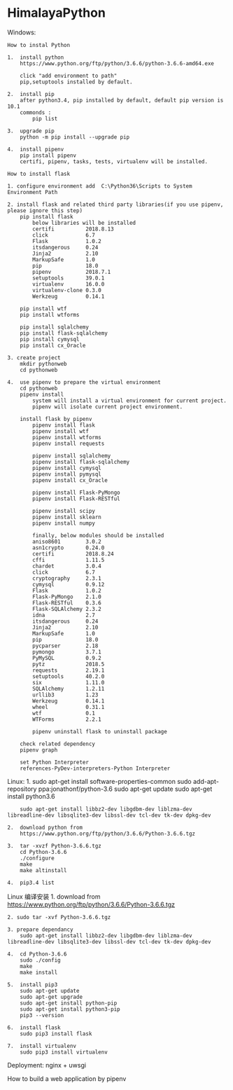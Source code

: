 # HimalayaPython

Windows:

	How to instal Python

	1. 	install python
		https://www.python.org/ftp/python/3.6.6/python-3.6.6-amd64.exe
		
		click "add environment to path"
		pip,setuptools installed by default.
				
	2. 	install pip
		after python3.4, pip installed by default, default pip version is 10.1	
		commonds : 
			pip list
		
	3.	upgrade pip 
		python -m pip install --upgrade pip
	
	4. 	install pipenv
		pip install pipenv
		certifi, pipenv, tasks, tests, virtualenv will be installed.	

	How to install flask
			
	1. configure environment add  C:\Python36\Scripts to System Environment Path
	
	2. install flask and related third party libraries(if you use pipenv, please ignore this step)
		pip install flask
			below libraries will be installed
			certifi          2018.8.13
			click            6.7
			Flask            1.0.2
			itsdangerous     0.24
			Jinja2           2.10
			MarkupSafe       1.0
			pip              18.0
			pipenv           2018.7.1
			setuptools       39.0.1
			virtualenv       16.0.0
			virtualenv-clone 0.3.0
			Werkzeug         0.14.1
		
		pip install wtf
		pip install wtforms
			
		pip install sqlalchemy		
		pip install flask-sqlalchemy		
		pip install cymysql
		pip install cx_Oracle
		
	3. create project
		mkdir pythonweb
		cd pythonweb

	4.	use pipenv to prepare the virtual environment
		cd pythonweb
		pipenv install
			system will install a virtual environment for current project.
			pipenv will isolate current project environment.
		
		install flask by pipenv
			pipenv install flask
			pipenv install wtf
			pipenv install wtforms
			pipenv install requests
			
			pipenv install sqlalchemy		
			pipenv install flask-sqlalchemy
			pipenv install cymysql
			pipenv install pymysql
			pipenv install cx_Oracle
			
			pipenv install Flask-PyMongo
			pipenv install Flask-RESTful

			pipenv install scipy
			pipenv install sklearn
			pipenv install numpy
			
			finally, below modules should be installed
			aniso8601        3.0.2
			asn1crypto       0.24.0
			certifi          2018.8.24
			cffi             1.11.5
			chardet          3.0.4
			click            6.7
			cryptography     2.3.1
			cymysql          0.9.12
			Flask            1.0.2
			Flask-PyMongo    2.1.0
			Flask-RESTful    0.3.6
			Flask-SQLAlchemy 2.3.2
			idna             2.7
			itsdangerous     0.24
			Jinja2           2.10
			MarkupSafe       1.0
			pip              18.0
			pycparser        2.18
			pymongo          3.7.1
			PyMySQL          0.9.2
			pytz             2018.5
			requests         2.19.1
			setuptools       40.2.0
			six              1.11.0
			SQLAlchemy       1.2.11
			urllib3          1.23
			Werkzeug         0.14.1
			wheel            0.31.1
			wtf              0.1
			WTForms          2.2.1
			
			pipenv uninstall flask to uninstall package
			
		check related dependency
		pipenv graph 	
		
		set Python Interpreter 
		references-PyDev-interpreters-Python Interpreter
		
Linux:
	1.	sudo apt-get install software-properties-common
		sudo add-apt-repository ppa:jonathonf/python-3.6 
		sudo apt-get update 
		sudo apt-get install python3.6
		
		sudo apt-get install libbz2-dev libgdbm-dev liblzma-dev libreadline-dev libsqlite3-dev libssl-dev tcl-dev tk-dev dpkg-dev
	
	2.	download python from 
		https://www.python.org/ftp/python/3.6.6/Python-3.6.6.tgz
		
	3.	tar -xvzf Python-3.6.6.tgz
		cd Python-3.6.6
		./configure
		make
		make altinstall
		
	4.	pip3.4 list
	
	
Linux 编译安装
	1. download from
		https://www.python.org/ftp/python/3.6.6/Python-3.6.6.tgz
	
	2. sudo tar -xvf Python-3.6.6.tgz
	
	3. prepare dependancy
		sudo apt-get install libbz2-dev libgdbm-dev liblzma-dev libreadline-dev libsqlite3-dev libssl-dev tcl-dev tk-dev dpkg-dev
	
	4.	cd Python-3.6.6
		sudo ./config
		make
		make install
		
	5.	install pip3
		sudo apt-get update
		sudo apt-get upgrade
		sudo apt-get install python-pip
		sudo apt-get install python3-pip
		pip3 --version
	
	6.	install flask
		sudo pip3 install flask
	
	7. 	install virtualenv
		sudo pip3 install virtualenv

Deployment:
	nginx + uwsgi
	

How to build a web application by pipenv

